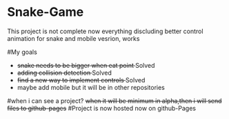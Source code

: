 # Snake-Game
This project is not complete
now everything discluding better control animation for snake and mobile vesrion, works

#My goals
- <del> snake needs to be bigger when eat point </del> Solved
- <del> adding collision detection </del> Solved
- <del> find a new way to implement controls </del> Solved
- maybe add mobile but it will be in other repositories

#when i can see a project?
<del>when it will be minimum in alpha,then i will send
files to github-pages</del>
#Project is now hosted now on github-Pages
